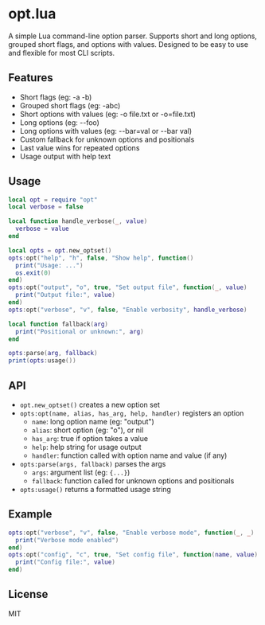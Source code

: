 # opt.lua

A simple Lua command-line option parser. Supports short and long options, grouped short flags, and options with values. Designed to be easy to use and flexible for most CLI scripts.

## Features

-   Short flags (eg: -a -b)
-   Grouped short flags (eg: -abc)
-   Short options with values (eg: -o file.txt or -o=file.txt)
-   Long options (eg: --foo)
-   Long options with values (eg: --bar=val or --bar val)
-   Custom fallback for unknown options and positionals
-   Last value wins for repeated options
-   Usage output with help text

## Usage

```lua
local opt = require "opt"
local verbose = false

local function handle_verbose(_, value)
  verbose = value
end

local opts = opt.new_optset()
opts:opt("help", "h", false, "Show help", function()
  print("Usage: ...")
  os.exit(0)
end)
opts:opt("output", "o", true, "Set output file", function(_, value)
  print("Output file:", value)
end)
opts:opt("verbose", "v", false, "Enable verbosity", handle_verbose)

local function fallback(arg)
  print("Positional or unknown:", arg)
end

opts:parse(arg, fallback)
print(opts:usage())
```

## API

-   `opt.new_optset()` creates a new option set
-   `opts:opt(name, alias, has_arg, help, handler)` registers an option
    -   `name`: long option name (eg: "output")
    -   `alias`: short option (eg: "o"), or nil
    -   `has_arg`: true if option takes a value
    -   `help`: help string for usage output
    -   `handler`: function called with option name and value (if any)
-   `opts:parse(args, fallback)` parses the args
    -   `args`: argument list (eg: `{...}`)
    -   `fallback`: function called for unknown options and positionals
-   `opts:usage()` returns a formatted usage string

## Example

```lua
opts:opt("verbose", "v", false, "Enable verbose mode", function(_, _)
  print("Verbose mode enabled")
end)
opts:opt("config", "c", true, "Set config file", function(name, value)
  print("Config file:", value)
end)
```

## License

MIT

